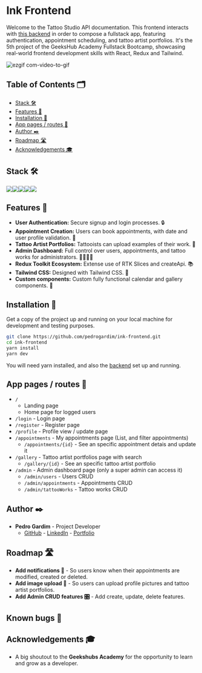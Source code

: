 # Ink Frontend

Welcome to the Tattoo Studio API documentation. This frontend interacts with [this backend](https://github.com/pedrogardim/ink-backend) in order to compose a fullstack app, featuring authentication, appointment scheduling, and tattoo artist portfolios. It's the 5th project of the GeeksHub Academy Fullstack Bootcamp, showcasing real-world frontend development skills with React, Redux and Tailwind.

![ezgif com-video-to-gif](https://github.com/pedrogardim/ink-frontend/assets/81443264/f8795614-3f8a-4f55-8c2f-7326381d8b23)

## Table of Contents 🗂️

- [Stack 🛠️](#stack-)
- [Features 🌟](#features-)
- [Installation 🚀](#installation-)
- [App pages / routes 📑](#app-pages-/-routes-)
- [Author ✒️](#author-)
- [Roadmap 🛣️](#roadmap-️)
- [Acknowledgements 🎓](#acknowledgements-)


## Stack 🛠️

<img src="https://img.shields.io/badge/-React-61DAFB?style=for-the-badge&logo=react&logoColor=black"><img src="https://img.shields.io/badge/-React_Router_DOM-CA4245?style=for-the-badge&logo=react-router&logoColor=white"><img src="https://img.shields.io/badge/-Redux_Toolkit-764ABC?style=for-the-badge&logo=redux&logoColor=white"><img src="https://img.shields.io/badge/-Tailwind_CSS-38B2AC?style=for-the-badge&logo=tailwind-css&logoColor=white"><img src="https://img.shields.io/badge/-Vite-747bff?style=for-the-badge&logo=vite&logoColor=white">

## Features 🌟

- **User Authentication:** Secure signup and login processes. 🔒
- **Appointment Creation:** Users can book appointments, with date and user profile validation. 📅
- **Tattoo Artist Portfolios:** Tattooists can upload examples of their work. 🎨
- **Admin Dashboard:** Full control over users, appointments, and tattoo works for administrators. 👩‍💼👨‍💼
- **Redux Toolkit Ecosystem:** Extense use of RTK Slices and createApi. 📚
- **Tailwind CSS:** Designed with Tailwind CSS. 🎨
- **Custom components:** Custom fully functional calendar and gallery components. 🎨

## Installation 🚀

Get a copy of the project up and running on your local machine for development and testing purposes.

```sh
git clone https://github.com/pedrogardim/ink-frontend.git
cd ink-frontend
yarn install
yarn dev
```

You will need yarn installed, and also the [backend](https://github.com/pedrogardim/ink-backend) set up and running.

## App pages / routes 📑

- `/`
  - Landing page
  - Home page for logged users
- `/login` - Login page
- `/register` - Register page
- `/profile` - Profile view / update page
- `/appointments` - My appointments page (List, and filter appointments)
  - `/appointments/{id}` - See an specific appointment detais and update it
- `/gallery` - Tattoo artist portfolios page with search
  - `/gallery/{id}` - See an specific tattoo artist portfolio
- `/admin` - Admin dashboard page (only a super admin can access it)
  - `/admin/users` - Users CRUD
  - `/admin/appointments` - Appointments CRUD
  - `/admin/tattooWorks` - Tattoo works CRUD

## Author ✒️

- **Pedro Gardim** - Project Developer
  - [GitHub](https://github.com/pedrogardim) - [LinkedIn](https://www.linkedin.com/in/pedro-gardim) - [Portfolio](https://pedrogardim.com)

## Roadmap 🛣️

- **Add notifications 🔔** - So users know when their appointments are modified, created or deleted.
- **Add image upload 📸** - So users can upload profile pictures and tattoo artist portfolios.
- **Add Admin CRUD features 🎛️** - Add create, update, delete features.

## Known bugs 🐛


## Acknowledgements 🎓

- A big shoutout to the **Geekshubs Academy** for the opportunity to learn and grow as a developer.
